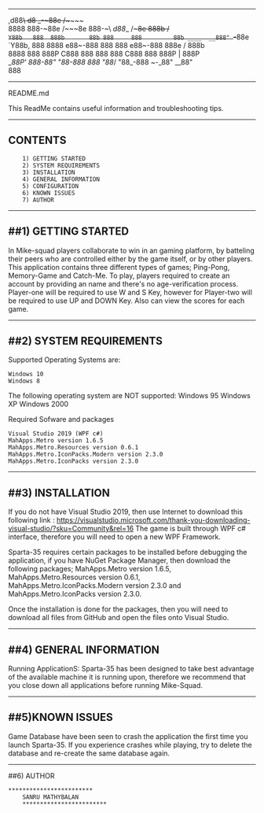 _____________________________________________________________________________________________________________________

,d88~~\                              d8                  _-~88e   /~~~~~~       
8888    888-~88e    /~~~8e  888-~\ _d88__   /~~~8e          888b /              
`Y88b   888  888b       88b 888     888         88b ____  __888" `-~~88e        
 `Y88b, 888  8888  e88~-888 888     888    e88~-888         888e  /  888b       
   8888 888  888P C888  888 888     888   C888  888         888P |   888P       
\__88P' 888-_88"   "88_-888 888     "88_/  "88_-888      ~-_88"   \__88"        
        888                                                                    
                                                                                
______________________________________________________________________________________________________________________
README.md

This ReadMe contains useful information and troubleshooting tips.
_______________________________________________________________________________________________________________________

CONTENTS
--------
		1) GETTING STARTED
		2) SYSTEM REQUIREMENTS
		3) INSTALLATION
		4) GENERAL INFORMATION
		5) CONFIGURATION 
		6) KNOWN ISSUES
		7) AUTHOR

______________________________________________________________________________________________________________________

##1) GETTING STARTED
-------------------
 In Mike-squad players collaborate to win in an gaming platform, by batteling their peers who are controlled either by
the game itself, or by other players. This application contains three different types of games; Ping-Pong, Memory-Game 
and Catch-Me. 
To play, players required to create an account by providing an name and there's no age-verification process. Player-one 
will be required to use W and S Key, however for Player-two will be required to use UP and DOWN Key. Also can view the 
scores for each game.

______________________________________________________________________________________________________________________
 
##2) SYSTEM REQUIREMENTS
-----------------------

Supported Operating Systems are:

	Windows 10
	Windows 8 

The following operating system are NOT supported:
	Windows 95
	Windows XP
	Windows 2000

Required Sofware and packages
	
	Visual Studio 2019 (WPF c#)
	MahApps.Metro version 1.6.5
	MahApps.Metro.Resources version 0.6.1
	MahApps.Metro.IconPacks.Modern version 2.3.0
	MahApps.Metro.IconPacks version 2.3.0
________________________________________________________________________________________________________________________	
	
##3) INSTALLATION
-----------------

If you do not have Visual Studio 2019, then use Internet to download this following link :
https://visualstudio.microsoft.com/thank-you-downloading-visual-studio/?sku=Community&rel=16
The game is built through WPF c# interface, therefore you will need to open a new WPF Framework.

Sparta-35 requires certain packages to be installed before debugging the application, if you have NuGet Package
Manager, then download the following packages; MahApps.Metro version 1.6.5, MahApps.Metro.Resources version 0.6.1,
MahApps.Metro.IconPacks.Modern version 2.3.0 and MahApps.Metro.IconPacks version 2.3.0.

Once the installation is done for the packages, then you will need to download all files from GitHub and open the
files onto Visual Studio.

_________________________________________________________________________________________________________________________

##4) GENERAL INFORMATION
------------------------

Running ApplicationS:
Sparta-35 has been designed to take best advantage of the available machine it is running upon, therefore we recommend
that you close down all applications before running Mike-Squad.

__________________________________________________________________________________________________________________________
                       
##5)KNOWN ISSUES
---------------

Game Database have been seen to crash the application the first time you launch Sparta-35. If you experience crashes
while playing, try to delete the database and re-create the same database again.

_________________________________________________________________________________________________________________________

##6) AUTHOR

	************************
	    SANRU MATHYBALAN
        ************************
